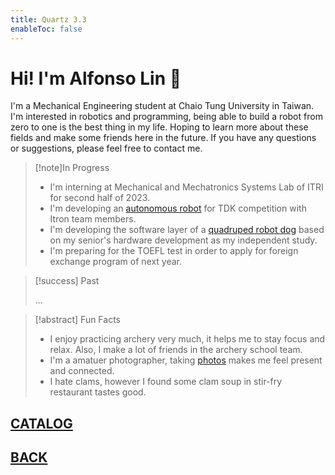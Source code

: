 ```yaml
---
title: Quartz 3.3
enableToc: false
---
```


# Hi!  I'm Alfonso Lin 🦴
I'm a Mechanical Engineering student at Chaio Tung University in Taiwan. I'm interested in robotics and programming, being able to build a robot from zero to one is the best thing in my life. Hoping to learn more about these fields and make some friends here in the future. If you have any questions or suggestions, please feel free to contact me. 

> [!note]In Progress
>
> - I'm interning at Mechanical and Mechatronics Systems Lab of ITRI for second half of 2023.
> - I'm developing an [autonomous  robot](https://github.com/zebra314/pollo_asado) for TDK competition with Itron team members.
> - I'm developing the software layer of a [quadruped robot dog](https://zebra314.github.io/project/robot_dog) based on my senior's hardware development as my independent study.
> - I'm preparing for the TOEFL test in order to apply for foreign exchange program of next year.


> [!success] Past
> 
> ...

> [!abstract] Fun Facts
>
> - I enjoy practicing archery very much, it helps me to stay focus and relax. Also, I make a lot of friends in the archery school team.
> - I'm a amatuer photographer, taking [photos](https://zebra314.github.io/photo/) makes me feel present and connected.
> - I hate clams, however I found some clam soup in stir-fry restaurant tastes good.

## [CATALOG](index/CATALOG.md)  
## [BACK](https://zebra314.github.io)